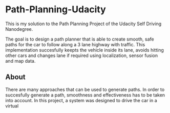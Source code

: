 # Path-Planning-Udacity
This is my solution to the Path Planning Project of the Udacity Self Driving Nanodegree.

The goal is to design a path planner that is able to create smooth, safe paths for the car to follow along a 3 lane highway with traffic. This implementation succesfully keepts the vehicle inside its lane, avoids hitting other cars and changes lane if required using localization, sensor fusion and map data.

## About




There are many approaches that can be used to generate paths.
In order to succesfully generate a path, smoothness and effectiveness has to be taken into account.
In this project, a system was designed to drive the car in a virtual 
